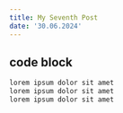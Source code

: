 ```yaml
---
title: My Seventh Post
date: '30.06.2024'
---
```


## code block

```python
lorem ipsum dolor sit amet
lorem ipsum dolor sit amet
lorem ipsum dolor sit amet
```

